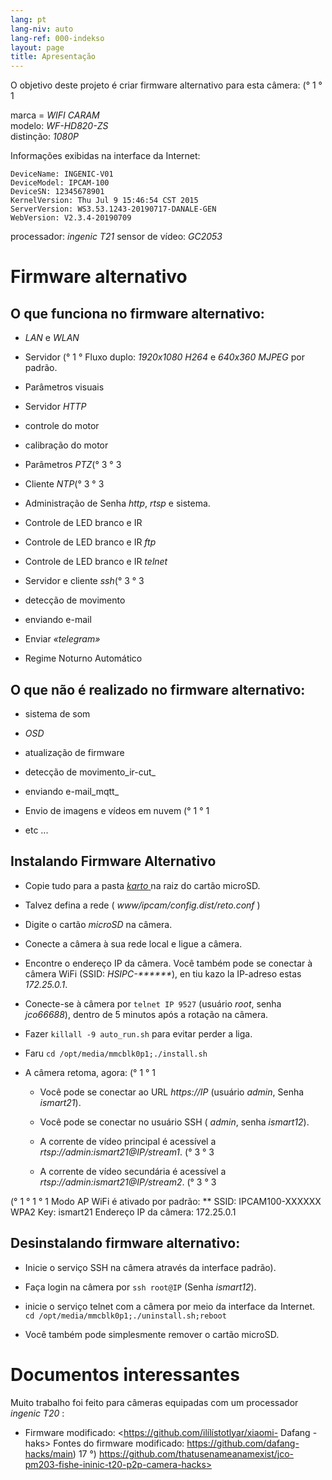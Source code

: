 ```yaml
---
lang: pt
lang-niv: auto
lang-ref: 000-indekso
layout: page
title: Apresentação
---
```


O objetivo deste projeto é criar firmware alternativo para esta câmera: (° 1 ° 1

marca = _WIFI CARAM_  
modelo: _WF-HD820-ZS_  
distinção: _1080P_

Informações exibidas na interface da Internet:
```
DeviceName: INGENIC-V01
DeviceModel: IPCAM-100
DeviceSN: 12345678901
KernelVersion: Thu Jul 9 15:46:54 CST 2015
ServerVersion: WS3.53.1243-20190717-DANALE-GEN
WebVersion: V2.3.4-20190709
```

processador: _ingenic T21_
sensor de vídeo: _GC2053_

# Firmware alternativo

## O que funciona no firmware alternativo:

* _LAN_ e _WLAN_


* Servidor (° 1 ° Fluxo duplo: _1920x1080 H264_ e _640x360 MJPEG_ por padrão.  


* Parâmetros visuais


* Servidor _HTTP_


* controle do motor


* calibração do motor


* Parâmetros _PTZ_(° 3 ° 3


* Cliente _NTP_(° 3 ° 3


* Administração de Senha _http_, _rtsp_ e sistema.  


* Controle de LED branco e IR


* Controle de LED branco e IR _ftp_


* Controle de LED branco e IR _telnet_


* Servidor e cliente _ssh_(° 3 ° 3


* detecção de movimento


* enviando e-mail


* Enviar _«telegram»_


* Regime Noturno Automático



## O que não é realizado no firmware alternativo:

* sistema de som


* _OSD_


* atualização de firmware


* detecção de movimento_ir-cut_


* enviando e-mail_mqtt_


* Envio de imagens e vídeos em nuvem (° 1 ° 1


* etc ...



## Instalando Firmware Alternativo

* Copie tudo para a pasta [ _karto_ ](https://github.com/jmichault/ipcam-100/tree/master/karto) na raiz do cartão microSD.


* Talvez defina a rede ( _www/ipcam/config.dist/reto.conf_ )


* Digite o cartão _microSD_ na câmera.  


* Conecte a câmera à sua rede local e ligue a câmera.


* Encontre o endereço IP da câmera. Você também pode se conectar à câmera WiFi (SSID: _HSIPC-******_), en tiu kazo la IP-adreso estas _172.25.0.1_.


* Conecte-se à câmera por `telnet IP 9527` (usuário _root_, senha _jco66688_), dentro de 5 minutos após a rotação na câmera.


* Fazer `killall -9 auto_run.sh` para evitar perder a liga.


* Faru `cd /opt/media/mmcblk0p1;./install.sh`


* A câmera retoma, agora: (° 1 ° 1


    * Você pode se conectar ao URL _https://IP_ (usuário _admin_, Senha _ismart21_).


    * Você pode se conectar no usuário SSH ( _admin_, senha _ismart12_).


    * A corrente de vídeo principal é acessível a _rtsp://admin:ismart21@IP/stream1_. (° 3 ° 3


    * A corrente de vídeo secundária é acessível a _rtsp://admin:ismart21@IP/stream2_. (° 3 ° 3


(° 1 ° 1 ° 1 Modo AP WiFi é ativado por padrão:
    ** SSID: IPCAM100-XXXXXX
WPA2 Key: ismart21
Endereço IP da câmera: 172.25.0.1

## Desinstalando firmware alternativo:

* Inicie o serviço SSH na câmera através da interface padrão).


* Faça login na câmera por `ssh root@IP` (Senha _ismart12_).


* inicie o serviço telnet com a câmera por meio da interface da Internet. `cd /opt/media/mmcblk0p1;./uninstall.sh;reboot`



* Você também pode simplesmente remover o cartão microSD.



# Documentos interessantes

Muito trabalho foi feito para câmeras equipadas com um processador _ingenic T20_ :
* Firmware modificado: <https://github.com/ilílístotlyar/xiaomi- Dafang -haks>
Fontes do firmware modificado: <https://github.com/dafang-hacks/main>) 17 °) https://github.com/thatusenameanamexist/jco-pm203-fishe-ininic-t20-p2p-camera-hacks>

